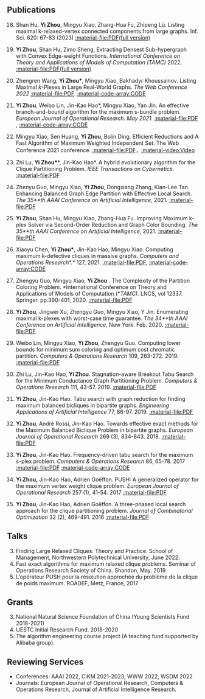 ## Publications
18. Shan Hu, **Yi Zhou**, Mingyu Xiao, Zhang-Hua Fu, Zhipeng Lü. Listing maximal k-relaxed-vertex connected components from large graphs. Inf. Sci. 620: 67-83 (2023) [:material-file:PDF(full version)](https://www.sciencedirect.com/science/article/abs/pii/S0020025522013329) 

17. **Yi Zhou**, Shan Hu, Zimo Sheng, Extracting Densest Sub-hypergraph with Convex Edge-weight Functions. *International Conference on Theory and Applications of Models of Computation (TAMC)* 2022. [:material-file:PDF(full version)](https://arxiv.org/abs/2207.08340) 

16. Zhengren Wang, **Yi Zhou\***, Mingyu Xiao, Bakhadyr Khoussainov. Listing Maximal *k*-Plexes in Large Real-World Graphs. *The Web Conference 2022* [:material-file:PDF](https://arxiv.org/abs/2202.08737). [:material-code-array:CODE](https://github.com/joey001/ListPlex)

15. **Yi Zhou**, Weibo Lin, Jin-Kao Hao\*, Mingyu Xiao, Yan Jin. An effective branch-and-bound algorithm for the maximum s-bundle problem.  *European Journal of Operational Research. May 2021.*  [:material-file:PDF](https://www.sciencedirect.com/science/article/pii/S0377221721003957) , [:material-code-array:CODE](https://github.com/joey001/max-s-bundle)

14. Mingyu Xiao, Sen Huang, **Yi Zhou**, Bolin Ding. Efficient Reductions and A Fast Algorithm of Maximum Weighted Independent Set. The Web Conference 2021 conference. [:material-file:PDF](https://dl.acm.org/doi/10.1145/3442381.3450130)，[:material-video:Video](https://www.youtube.com/watch?v=dtc47VBUSvg)

13. Zhi Lu, **Yi Zhou\****, Jin-Kao Hao\*. A hybrid evolutionary algorithm for the Clique Partitioning Problem. *IEEE Transactions on Cybernetics*. [:material-file:PDF](https://ieeexplore.ieee.org/stamp/stamp.jsp?arnumber=9364920)

12. Zhenyu Guo, Mingyu Xiao, **Yi Zhou**, Dongxiang Zhang, Kian-Lee Tan. Enhancing Balanced Graph Edge Partition with Effective Local Search. *The 35**th* *AAAI Conference on Artificial Intelligence*, 2021. [:material-file:PDF](https://arxiv.org/abs/2012.09451)

11.  **Yi Zhou**, Shan Hu, Mingyu Xiao, Zhang-Hua Fu. Improving Maximum k-plex Solver via Second-Order Reduction and Graph Color Bounding. *The 35**th* *AAAI Conference on Artificial Intelligence*, 2021. [:material-file:PDF](https://ojs.aaai.org/index.php/AAAI/article/view/17477)

10. Xiaoyu Chen, **Yi Zhou\***, Jin-Kao Hao, Mingyu Xiao. Computing maximum k-defective cliques in massive graphs.  *Computers and Operations Research**.* 127, 2021. [:material-file:PDF](https://www.sciencedirect.com/science/article/pii/S0305054820302483), [:material-code-array:CODE]( https://github.com/chenxiaoyu233/k-defective)

9. Zhengyu Guo, Mingyu Xiao, **Yi Zhou** . The Complexity of the Partition Coloring Problem. *International Conference on Theory and Applications of Models of Computation (**TAMC).* LNCS, vol 12337. Springer. pp.390-401,  2020. [:material-file:PDF](https://arxiv.org/abs/2007.14225)

8. **Yi Zhou**, Jingwei Xu, Zhengyu  Guo, Mingyu  Xiao, Y Jin. Enumerating maximal k-plexes with worst-case time guarantee. *The 34**th* *AAAI Conference on Artificial Intelligence,* New York. Feb. 2020. [:material-file:PDF](https://ojs.aaai.org//index.php/AAAI/article/view/5625)

7. Weibo Lin, Mingyu Xiao, **Yi Zhou**, Zhengyu Guo. Computing lower bounds for minimum sum coloring and optimum cost chromatic partition. *Computers & Operations Research* 109, 263-272. 2019. [:material-file:PDF](https://www.sciencedirect.com/science/article/pii/S0305054819301236)

6. Zhi Lu, Jin-Kao Hao, **Yi Zhou**. Stagnation-aware Breakout Tabu Search for the Minimum Conductance Graph Partitioning Problem. *Computers & Operations Research*  111, 43-57. 2019. [:material-file:PDF](https://www.sciencedirect.com/science/article/pii/S0305054819301546)

5. **Yi Zhou**, Jin-Kao Hao. Tabu search with graph reduction for finding maximum balanced bicliques in bipartite graphs. *Engineering Applications of Artificial Intelligence* 77, 86-97. 2019. [:material-file:PDF](https://www.sciencedirect.com/science/article/pii/S0952197618302033?casa_token=6AskGqb0LBsAAAAA:o1x0UHpES16Ndj1VV8ZaYadmVvIH4ub7L8ZL3yGqVC1ENZrg6IxqhMMq_3rnYmYI4h6OsBEf8lw)

4. **Yi Zhou**, André Rossi, Jin-Kao Hao. Towards effective exact methods for the Maximum Balanced Biclique Problem in bipartite graphs. *European Journal of Operational Research* 269 (3), 834-843. 2018. [:material-file:PDF](https://www.sciencedirect.com/science/article/pii/S0377221718302194)

3. **Yi Zhou**, Jin-Kao Hao. Frequency-driven tabu search for the maximum s-plex problem. *Computers & Operations Research* 86, 65-78. 2017 [:material-file:PDF](https://www.sciencedirect.com/science/article/pii/S0305054817301156) [:material-code-array:CODE](https://github.com/joey001/splex-big)


2. **Yi Zhou,** Jin-Kao Hao, Adrien Goëffon. PUSH: A generalized operator for the maximum vertex weight clique problem. *European Journal of Operational Research* 257 (1), 41-54. 2017 [:material-file:PDF](https://www.sciencedirect.com/science/article/pii/S0377221716306117)

1. **Yi Zhou**, Jin-Kao Hao, Adrien Goëffon. A three-phased local search approach for the clique partitioning problem. *Journal of Combinatorial Optimization* 32 (2), 469-491. 2016 [:material-file:PDF](https://www.springerprofessional.de/en/a-three-phased-local-search-approach-for-the-clique-partitioning/11733054)

<!--Please feel free to contact me if you have any problem in obtaining the paper.-->

## Talks
3. Finding Large Relaxed Cliques: Theory and Practice. School of Management, Northwestern Polytechnical University, June 2022.
2. Fast exact algorithms for maximum relaxed clique problems.  Seminar of Operations Research Society of China. Shandon, May. 2019 
1. L’opérateur PUSH pour la résolution approchée du problème de la clique de poids maximum. ROADEF, Metz, France, 2017

## Grants
3. National Natural Science Foundation of China (Young Scientists Fund 2018-2021) 
2. UESTC  Initial Research Fund. 2018-2020
1. The algorithm engineering course project (A teaching fund supported by Alibaba group).



## Reviewing Services
- Conferences:  AAAI 2022, CIKM 2021-2023, WWW 2022, WSDM 2022 
- Journals:  European Journal of Operational Research,  Computers & Operations Research, Journal of Artificial Intelligence Research.
